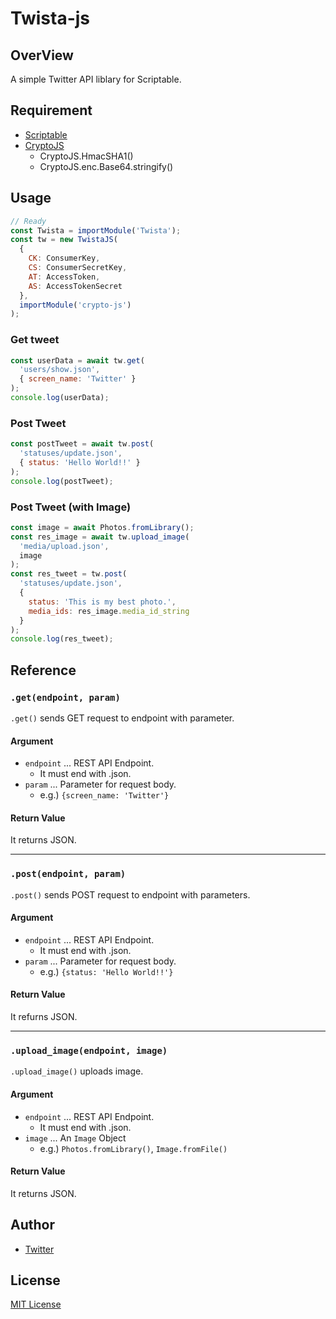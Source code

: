# Twista-js
## OverView
A simple Twitter API liblary for Scriptable.

## Requirement
- [Scriptable](https://scriptable.app/)
- [CryptoJS](https://cryptojs.gitbook.io/docs/)
   - CryptoJS.HmacSHA1()
   - CryptoJS.enc.Base64.stringify()

## Usage
```JavaScript
// Ready
const Twista = importModule('Twista');
const tw = new TwistaJS(
  {
    CK: ConsumerKey,
    CS: ConsumerSecretKey,
    AT: AccessToken,
    AS: AccessTokenSecret
  },
  importModule('crypto-js')
);
```

### Get tweet
```JavaScript
const userData = await tw.get(
  'users/show.json',
  { screen_name: 'Twitter' }
);
console.log(userData);
```

### Post Tweet
```JavaScript
const postTweet = await tw.post(
  'statuses/update.json',
  { status: 'Hello World!!' }
);
console.log(postTweet);
```

### Post Tweet (with Image)
```JavaScript
const image = await Photos.fromLibrary();
const res_image = await tw.upload_image(
  'media/upload.json',
  image
);
const res_tweet = tw.post(
  'statuses/update.json',
  {
    status: 'This is my best photo.', 
    media_ids: res_image.media_id_string
  }
);
console.log(res_tweet);
```

## Reference
### `.get(endpoint, param)`
`.get()` sends GET request to endpoint with parameter.

#### Argument
- `endpoint` ... REST API Endpoint.
   - It must end with .json.
- `param` ... Parameter for request body.
   - e.g.) `{screen_name: 'Twitter'}`

#### Return Value
It returns JSON.

---

### `.post(endpoint, param)`
`.post()` sends POST request to endpoint with parameters.

#### Argument
- `endpoint` ... REST API Endpoint.
   - It must end with .json.
- `param` ... Parameter for request body.
   - e.g.) `{status: 'Hello World!!'}`
 
#### Return Value
It refurns JSON.

---

### `.upload_image(endpoint, image)`
`.upload_image()` uploads image.

#### Argument
- `endpoint` ... REST API Endpoint.
   - It must end with .json.
- `image` ... An `Image` Object
   - e.g.) `Photos.fromLibrary()`, `Image.fromFile()`

#### Return Value
It returns JSON.

## Author
- [Twitter](https://twitter.com/k_melodyline?s=21)

## License
[MIT License](/LICENSE)
